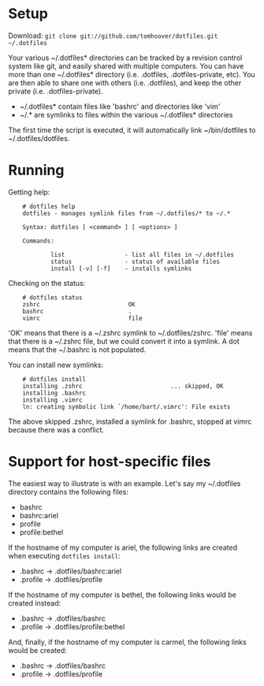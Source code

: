 Setup
=====

Download: <code>git clone git://github.com/tomhoover/dotfiles.git ~/.dotfiles</code>

Your various ~/.dotfiles* directories can be tracked by a revision control system like git, and easily shared with multiple computers.  You can have more than one ~/.dotfiles* directory (i.e. .dotfiles, .dotfiles-private, etc).  You are then able to share one with others (i.e. .dotfiles), and keep the other private (i.e. .dotfiles-private).

  * ~/.dotfiles* contain files like 'bashrc' and directories like 'vim'
  * ~/.* are symlinks to files within the various ~/.dotfiles* directories

The first time the script is executed, it will automatically link ~/bin/dotfiles to ~/.dotfiles/dotfiles.

Running
=======

Getting help:

        # dotfiles help
        dotfiles - manages symlink files from ~/.dotfiles/* to ~/.*

        Syntax: dotfiles [ <command> ] [ <options> ]

        Commands:

                list                 - list all files in ~/.dotfiles
                status               - status of available files
                install [-v] [-f]    - installs symlinks

Checking on the status:

        # dotfiles status
        zshrc                         OK
        bashrc                        .
        vimrc                         file

'OK' means that there is a ~/.zshrc symlink to ~/.dotfiles/zshrc.  'file'
means that there is a ~/.zshrc file, but we could convert it into a
symlink.  A dot means that the ~/.bashrc is not populated.

You can install new symlinks:

        # dotfiles install
        installing .zshrc                         ... skipped, OK
        installing .bashrc
        installing .vimrc
        ln: creating symbolic link `/home/bart/.vimrc': File exists

The above skipped .zshrc, installed a symlink for .bashrc, stopped at
vimrc because there was a conflict.

Support for host-specific files
===============================

The easiest way to illustrate is with an example.  Let's say my ~/.dotfiles directory contains the following files:

  * bashrc
  * bashrc:ariel
  * profile
  * profile:bethel

If the hostname of my computer is ariel, the following links are created when executing <code>dotfiles install</code>:

  * .bashrc -> .dotfiles/bashrc:ariel
  * .profile -> .dotfiles/profile

If the hostname of my computer is bethel, the following links would be created instead:

  * .bashrc -> .dotfiles/bashrc
  * .profile -> .dotfiles/profile:bethel

And, finally, if the hostname of my computer is carmel, the following links would be created:

  * .bashrc -> .dotfiles/bashrc
  * .profile -> .dotfiles/profile

